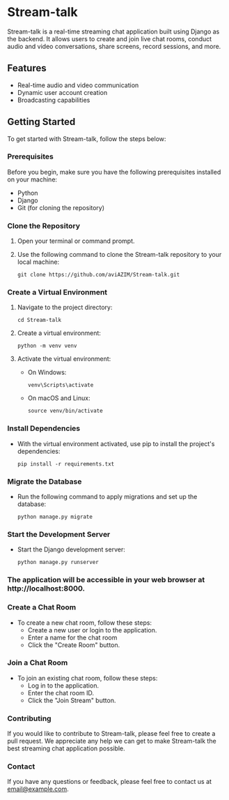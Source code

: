# Stream-talk

Stream-talk is a real-time streaming chat application built using Django as the backend. It allows users to create and join live chat rooms, conduct audio and video conversations, share screens, record sessions, and more.

## Features

- Real-time audio and video communication
- Dynamic user account creation
- Broadcasting capabilities

## Getting Started

To get started with Stream-talk, follow the steps below:

### Prerequisites

Before you begin, make sure you have the following prerequisites installed on your machine:

- Python
- Django
- Git (for cloning the repository)

### Clone the Repository

1. Open your terminal or command prompt.

2. Use the following command to clone the Stream-talk repository to your local machine:

   ```
   git clone https://github.com/aviAZIM/Stream-talk.git
   ```
### Create a Virtual Environment

1. Navigate to the project directory:
    ```
   cd Stream-talk
    ```
2. Create a virtual environment:
    ```
    python -m venv venv
    ```
3. Activate the virtual environment:

    - On Windows:
      ```
      venv\Scripts\activate
      ```
    - On macOS and Linux:
      ```
      source venv/bin/activate
      ```

### Install Dependencies
  - With the virtual environment activated, use pip to install the project's dependencies:
    ```
    pip install -r requirements.txt
    ```
### Migrate the Database
  - Run the following command to apply migrations and set up the database:
    ```
    python manage.py migrate
    ```
### Start the Development Server
  - Start the Django development server:
    ```
    python manage.py runserver
    ```
### The application will be accessible in your web browser at http://localhost:8000.

### Create a Chat Room
 - To create a new chat room, follow these steps:
   - Create a new user or login to the application.
   - Enter a name for the chat room 
   - Click the "Create Room" button.
   
### Join a Chat Room
  - To join an existing chat room, follow these steps:
    - Log in to the application.
    - Enter the chat room ID.
    - Click the "Join Stream" button.

### Contributing
  If you would like to contribute to Stream-talk, please feel free to create a pull request. We appreciate any help we can get to make Stream-talk the best streaming chat application possible.

### Contact
  If you have any questions or feedback, please feel free to contact us at email@example.com.

